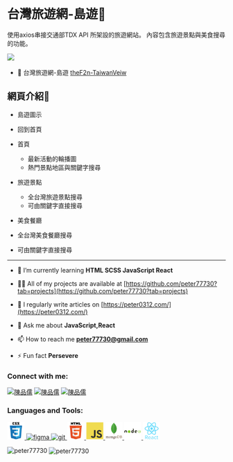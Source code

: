 # 台灣旅遊網-島遊👋
 
 使用axios串接交通部TDX API 所架設的旅遊網站。
 內容包含旅遊景點與美食搜尋的功能。

![](https://i.imgur.com/Se0fCvR.png)

- 🔭 台灣旅遊網-島遊 [theF2n-TaiwanVeiw](https://peter77730.github.io/sideProject-React--theF2n-TaiwanVeiw/)
  
 ## 網頁介紹👋
 
 - 島遊圖示

  - 回到首頁
 
- 首頁

  - 最新活動的輪播圖
  - 熱門景點地區與關鍵字搜尋

- 旅遊景點

  - 全台灣旅遊景點搜尋
  - 可由關鍵字直接搜尋
 
 - 美食餐廳

  - 全台灣美食餐廳搜尋
  - 可由關鍵字直接搜尋

  
<hr>

- 🌱 I’m currently learning **HTML SCSS JavaScript React**

- 👨‍💻 All of my projects are available at [https://github.com/peter77730?tab=projects](https://github.com/peter77730?tab=projects)

- 📝 I regularly write articles on [https://peter0312.com/](https://peter0312.com/)

- 💬 Ask me about **JavaScript,React**

- 📫 How to reach me **peter77730@gmail.com**

- ⚡ Fun fact **Persevere**

<h3>Connect with me:</h3>

<p align="left"><a href="https://codepen.io/陳品儒" target="blank"><img align="center" src="https://raw.githubusercontent.com/rahuldkjain/github-profile-readme-generator/master/src/images/icons/Social/codepen.svg" alt="陳品儒" height="30" width="40" /></a>
<a href="https://fb.com/陳品儒" target="blank"><img align="center" src="https://raw.githubusercontent.com/rahuldkjain/github-profile-readme-generator/master/src/images/icons/Social/facebook.svg" alt="陳品儒" height="30" width="40" /></a>
<a href="https://www.youtube.com/c/陳品儒" target="blank"><img align="center" src="https://raw.githubusercontent.com/rahuldkjain/github-profile-readme-generator/master/src/images/icons/Social/youtube.svg" alt="陳品儒" height="30" width="40" /></a>
</p>

<h3 align="left">Languages and Tools:</h3>

<p align="left"> <a href="https://www.w3schools.com/css/" target="_blank" rel="noreferrer"> <img src="https://raw.githubusercontent.com/devicons/devicon/master/icons/css3/css3-original-wordmark.svg" alt="css3" width="40" height="40"/> </a> <a href="https://www.figma.com/" target="_blank" rel="noreferrer"> <img src="https://www.vectorlogo.zone/logos/figma/figma-icon.svg" alt="figma" width="40" height="40"/> </a> <a href="https://git-scm.com/" target="_blank" rel="noreferrer"> <img src="https://www.vectorlogo.zone/logos/git-scm/git-scm-icon.svg" alt="git" width="40" height="40"/> </a> <a href="https://www.w3.org/html/" target="_blank" rel="noreferrer"> <img src="https://raw.githubusercontent.com/devicons/devicon/master/icons/html5/html5-original-wordmark.svg" alt="html5" width="40" height="40"/> </a> <a href="https://developer.mozilla.org/en-US/docs/Web/JavaScript" target="_blank" rel="noreferrer"> <img src="https://raw.githubusercontent.com/devicons/devicon/master/icons/javascript/javascript-original.svg" alt="javascript" width="40" height="40"/> </a> <a href="https://www.mongodb.com/" target="_blank" rel="noreferrer"> <img src="https://raw.githubusercontent.com/devicons/devicon/master/icons/mongodb/mongodb-original-wordmark.svg" alt="mongodb" width="40" height="40"/> </a> <a href="https://nodejs.org" target="_blank" rel="noreferrer"> <img src="https://raw.githubusercontent.com/devicons/devicon/master/icons/nodejs/nodejs-original-wordmark.svg" alt="nodejs" width="40" height="40"/> </a> <a href="https://reactjs.org/" target="_blank" rel="noreferrer"> <img src="https://raw.githubusercontent.com/devicons/devicon/master/icons/react/react-original-wordmark.svg" alt="react" width="40" height="40"/> </a> </p>

<p><img align="left" src="https://github-readme-stats.vercel.app/api/top-langs?username=peter77730&show_icons=true&locale=en&layout=compact" alt="peter77730" /></p>

<p>&nbsp;<img align="center" src="https://github-readme-stats.vercel.app/api?username=peter77730&show_icons=true&locale=en" alt="peter77730" /></p>

